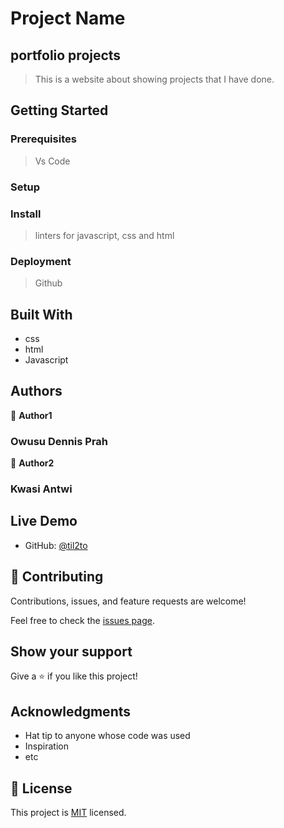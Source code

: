# Project Name

## portfolio projects

> This is a website about showing projects that I have done.

## Getting Started

### Prerequisites
> Vs Code

### Setup

### Install
> linters for javascript, css and html

### Deployment

> Github

## Built With

- css
- html
- Javascript

## Authors

👤 **Author1**

### Owusu Dennis Prah

👤 **Author2**

### Kwasi Antwi

## Live Demo

- GitHub: [@til2to]()

## 🤝 Contributing

Contributions, issues, and feature requests are welcome!

Feel free to check the [issues page](../../issues/).

## Show your support

Give a ⭐️ if you like this project!

## Acknowledgments

- Hat tip to anyone whose code was used
- Inspiration
- etc

## 📝 License

This project is [MIT](./LICENSE) licensed.

